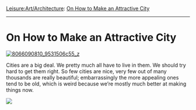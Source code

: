 [Leisure:](https://www.theschooloflife.com/thebookoflife/category/leisure/)[Art/Architecture](https://www.theschooloflife.com/thebookoflife/category/leisure/artarchitecture/): [On How to Make an Attractive City](https://www.theschooloflife.com/thebookoflife/how-to-make-an-attractive-city/)

* * *

# On How to Make an Attractive City

[![8066090810_9531506c55_z](https://www.theschooloflife.com/thebookoflife/wp-content/uploads/2015/01/8066090810_9531506c55_z.jpg)](http://www.thebookoflife.org/wp-content/uploads/2015/01/8066090810_9531506c55_z.jpg)

Cities are a big deal. We pretty much all have to live in them. We should try hard to get them right. So few cities are nice, very few out of many thousands are really beautiful; embarrassingly the more appealing ones tend to be old, which is weird because we’re mostly much better at making things now.

[![](https://img.youtube.com/vi/Hy4QjmKzF1c/0.jpg)](//www.youtube.com/embed/Hy4QjmKzF1c '')
